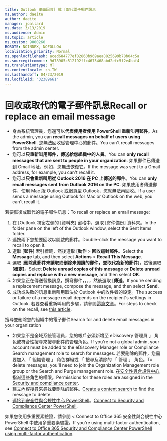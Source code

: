 ```yaml
---
title: Outlook 桌面回收] 或 [取代電子郵件訊息
ms.author: daeite
author: daeite
manager: joallard
ms.date: 3/13/2019
ms.audience: Admin
ms.topic: article
ms.custom: 9000260
ROBOTS: NOINDEX, NOFOLLOW
localization_priority: Normal
ms.openlocfilehash: aced684777ef82860b969aea8825699b78b04c5a
ms.sourcegitcommit: 9d78905c512192ffc4675468abd2efc5f2e4baf4
ms.translationtype: MT
ms.contentlocale: zh-TW
ms.lasthandoff: 04/23/2019
ms.locfileid: "32389661"
---
```

# <a name="recall-or-replace-an-email-message"></a><span data-ttu-id="77844-102">回收或取代的電子郵件訊息</span><span class="sxs-lookup"><span data-stu-id="77844-102">Recall or replace an email message</span></span>

- <span data-ttu-id="77844-103">身為系統管理員，您還可以**代表使用者使用 PowerShell 重新叫用郵件**。</span><span class="sxs-lookup"><span data-stu-id="77844-103">As the admin, you can **recall messages on behalf of users using PowerShell**.</span></span> <span data-ttu-id="77844-104">您無法回收從管理中心的郵件。</span><span class="sxs-lookup"><span data-stu-id="77844-104">You can't recall messages from the admin center.</span></span>
- <span data-ttu-id="77844-105">您可以**只重新叫用郵件，傳送給您組織中的人員**。</span><span class="sxs-lookup"><span data-stu-id="77844-105">You can **only recall messages that are sent to people in your organization**.</span></span> <span data-ttu-id="77844-106">如果郵件已傳送到 Gmail 地址，例如，您無法恢復它。</span><span class="sxs-lookup"><span data-stu-id="77844-106">If the message was sent to a Gmail address, for example, you can't recall it.</span></span>
- <span data-ttu-id="77844-107">您可以**只會重新叫用從 Outlook 2016 在 PC 上傳送的郵件**。</span><span class="sxs-lookup"><span data-stu-id="77844-107">You can **only recall messages sent from Outlook 2016 on the PC**.</span></span> <span data-ttu-id="77844-108">如果使用者傳送郵件，使用 Mac 版 Outlook 或網頁型 Outlook，您就無法再回收。</span><span class="sxs-lookup"><span data-stu-id="77844-108">If a user sends a message using Outlook for Mac or Outlook on the web, you can't recall it.</span></span>

<span data-ttu-id="77844-109">若要恢復或取代的電子郵件訊息：</span><span class="sxs-lookup"><span data-stu-id="77844-109">To recall or replace an email message:</span></span>

1. <span data-ttu-id="77844-110">在 [Outlook 視窗左側的 [資料夾] 窗格中，選取 [寄件備份] 資料夾。</span><span class="sxs-lookup"><span data-stu-id="77844-110">In the folder pane on the left of the Outlook window, select the Sent Items folder.</span></span>
1. <span data-ttu-id="77844-111">連按兩下您想要回收以開啟的郵件。</span><span class="sxs-lookup"><span data-stu-id="77844-111">Double-click the message you want to recall to open it.</span></span>
1. <span data-ttu-id="77844-112">選取 [**郵件**] 索引標籤，然後選取 [**動作** > **回收這封郵件**。</span><span class="sxs-lookup"><span data-stu-id="77844-112">Select the **Message** tab, and then select **Actions** > **Recall This Message**.</span></span>
1. <span data-ttu-id="77844-113">選取 [**刪除此郵件未讀取**或**刪除未閱讀的郵件，並取代為新的郵件**]，然後選取 **[確定]**。</span><span class="sxs-lookup"><span data-stu-id="77844-113">Select **Delete unread copies of this message** or **Delete unread copies and replace with a new message**, and then select **OK**.</span></span>
1. <span data-ttu-id="77844-114">如果您正在傳送替換訊息，撰寫郵件，，，，然後選取 [**傳送**。</span><span class="sxs-lookup"><span data-stu-id="77844-114">If you're sending a replacement message, compose the message, and then select **Send**.</span></span>
1. <span data-ttu-id="77844-115">成功或失敗的訊息重新叫用取決於 Outlook 中的收件者的設定。</span><span class="sxs-lookup"><span data-stu-id="77844-115">The success or failure of a message recall depends on the recipient's settings in Outlook.</span></span> <span data-ttu-id="77844-116">若要查看重新叫用的步驟，請參閱[這篇文章](https://support.office.com/article/35027f88-d655-4554-b4f8-6c0729a723a0)。</span><span class="sxs-lookup"><span data-stu-id="77844-116">For steps to check on the recall, see [this article](https://support.office.com/article/35027f88-d655-4554-b4f8-6c0729a723a0).</span></span>

<span data-ttu-id="77844-117">搜尋並刪除您的組織中的電子郵件</span><span class="sxs-lookup"><span data-stu-id="77844-117">Search for and delete email messages in your organization</span></span>

- <span data-ttu-id="77844-118">如果您不是全域系統管理員，您的帳戶必須新增至 eDiscovery 管理員 」 角色或符合性搜尋來搜尋郵件的管理角色。</span><span class="sxs-lookup"><span data-stu-id="77844-118">If you're not a global admin, your account must be added to the eDiscovery Manager role or Compliance Search management role to search for messages.</span></span> <span data-ttu-id="77844-119">若要刪除的郵件，您需要加入 「 組織管理 」 角色群組或 「 搜尋及清除的 「 管理 」 角色。</span><span class="sxs-lookup"><span data-stu-id="77844-119">To delete messages, you'll need to join the Organization Management role group or the Search and Purge management role.</span></span> <span data-ttu-id="77844-120">在[安全性與合規性中心](https://go.microsoft.com/fwlink/?linkid=2083731)指派這些角色的權限。</span><span class="sxs-lookup"><span data-stu-id="77844-120">Permissions for these roles are assigned in the [Security and compliance center](https://go.microsoft.com/fwlink/?linkid=2083731).</span></span>
- <span data-ttu-id="77844-121">[建立內容搜尋](https://docs.microsoft.com/office365/securitycompliance/content-search)來尋找要刪除的郵件。</span><span class="sxs-lookup"><span data-stu-id="77844-121">[Create a content search](https://docs.microsoft.com/office365/securitycompliance/content-search) to find the message to delete.</span></span>
- <span data-ttu-id="77844-122">[連接到安全性與合規性中心 PowerShell](https://docs.microsoft.com/powershell/exchange/office-365-scc/connect-to-scc-powershell/connect-to-scc-powershell?view=exchange-ps)。</span><span class="sxs-lookup"><span data-stu-id="77844-122">[Connect to Security and Compliance Center PowerShell](https://docs.microsoft.com/powershell/exchange/office-365-scc/connect-to-scc-powershell/connect-to-scc-powershell?view=exchange-ps).</span></span>

<span data-ttu-id="77844-123">如果您使用多重要素驗證，請參閱 < <b0>Connect to Office 365 安全性與合規性中心 PowerShell 中使用多重要素驗證</b0>。</span><span class="sxs-lookup"><span data-stu-id="77844-123">If you're using multi-factor authentication, see [Connect to Office 365 Security and Compliance Center PowerShell using multi-factor authentication](https://docs.microsoft.com/powershell/exchange/office-365-scc/connect-to-scc-powershell/mfa-connect-to-scc-powershell?view=exchange-ps).</span></span>